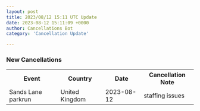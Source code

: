 ```yaml
---
layout: post
title: 2023/08/12 15:11 UTC Update
date: 2023-08-12 15:11:09 +0000
author: Cancellations Bot
category: 'Cancellation Update'

---
```


<h3>New Cancellations</h3>
<div class='hscrollable'>
<table style='width: 100%'>
    <tr>
        <th>Event</th>
        <th>Country</th>
        <th>Date</th>
        <th>Cancellation Note</th>
    </tr>
    <tr>
        <td>Sands Lane parkrun</td>
        <td>United Kingdom</td>
        <td>2023-08-12</td>
        <td>staffing issues</td>
    </tr>
</table>
</div>
